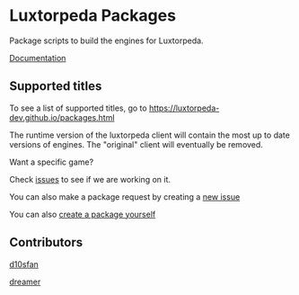 # Luxtorpeda Packages

Package scripts to build the engines for Luxtorpeda.

[Documentation](docs/README.md)

## Supported titles

To see a list of supported titles, go to https://luxtorpeda-dev.github.io/packages.html

The runtime version of the luxtorpeda client will contain the most up to date versions of engines. The "original" client will eventually be removed.

Want a specific game? 

Check [issues](https://github.com/luxtorpeda-dev/packages/issues) to see if we are working on it.

You can also make a package request by creating a [new issue](https://github.com/luxtorpeda-dev/packages/issues/new/choose)

You can also [create a package yourself](docs/Creating_a_Package.md)

## Contributors

[d10sfan](https://github.com/d10sfan)

[dreamer](https://github.com/dreamer)

